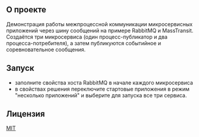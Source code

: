 ﻿## О проекте

Демонстрация работы межпроцессной коммуникации микросервисных приложений через шину сообщений на примере RabbitMQ и MassTransit. Создаётся три микросервиса (один процесс-публикатор и два процесса-потребителя), а затем публикуются событийное и соревновательное сообщения.

## Запуск

- заполните свойства хоста RabbitMQ в начале каждого микросервиса
- в свойствах решения переключите стартовые приложения в режим "несколько приложений" и выберите для запуска все три сервиса.

## Лицензия
[MIT](https://github.com/a-postx/Pyhh/blob/master/LICENSE)
